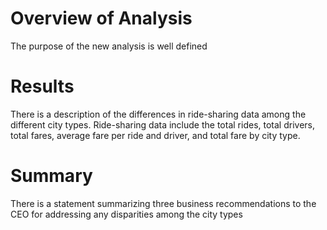 # Overview of Analysis
The purpose of the new analysis is well defined

# Results
There is a description of the differences in ride-sharing data among the different city types. Ride-sharing data include the total rides, total drivers, total fares, average fare per ride and driver, and total fare by city type.

# Summary
There is a statement summarizing three business recommendations to the CEO for addressing any disparities among the city types
